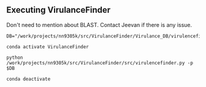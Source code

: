 **Executing VirulanceFinder**
-----------------------------
Don't need to mention about BLAST. Contact Jeevan if there is any issue.

```
DB="/work/projects/nn9305k/src/VirulanceFinder/Virulance_DB/virulencefinder_db"

conda activate VirulanceFinder

python /work/projects/nn9305k/src/VirulanceFinder/src/virulencefinder.py -p $DB 

conda deactivate

```
